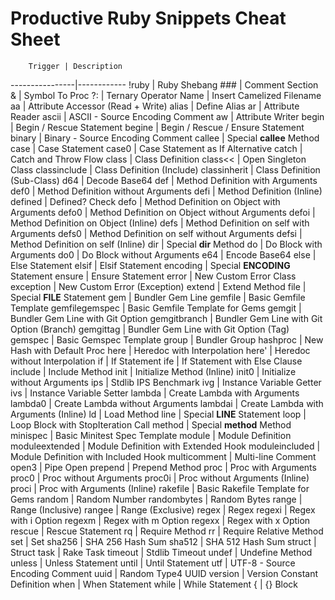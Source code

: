 # Productive Ruby Snippets Cheat Sheet

        Trigger | Description
----------------|------------
          !ruby | Ruby Shebang
            ### | Comment Section
              & | Symbol To Proc
             ?: | Ternary Operator
           Name | Insert Camelized Filename
             aa | Attribute Accessor (Read + Write)
          alias | Define Alias
             ar | Attribute Reader
          ascii | ASCII - Source Encoding Comment
             aw | Attribute Writer
          begin | Begin / Rescue Statement
         begine | Begin / Rescue / Ensure Statement
         binary | Binary - Source Encoding Comment
         callee | Special __callee__ Method
           case | Case Statement
          case0 | Case Statement as If Alternative
          catch | Catch and Throw Flow
          class | Class Definition
        class<< | Open Singleton Class
   classinclude | Class Definition (Include)
   classinherit | Class Definition (Sub-Class)
            d64 | Decode Base64
            def | Method Definition with Arguments
           def0 | Method Definition without Arguments
           defi | Method Definition (Inline)
        defined | Defined? Check
           defo | Method Definition on Object with Arguments
          defo0 | Method Definition on Object without Arguments
          defoi | Method Definition on Object (Inline)
           defs | Method Definition on self with Arguments
          defs0 | Method Definition on self without Arguments
          defsi | Method Definition on self (Inline)
            dir | Special __dir__ Method
             do | Do Block with Arguments
            do0 | Do Block without Arguments
            e64 | Encode Base64
           else | Else Statement
          elsif | Elsif Statement
       encoding | Special __ENCODING__ Statement
         ensure | Ensure Statement
          error | New Custom Error Class
      exception | New Custom Error (Exception)
         extend | Extend Method
           file | Special __FILE__ Statement
            gem | Bundler Gem Line
        gemfile | Basic Gemfile Template
 gemfilegemspec | Basic Gemfile Template for Gems
         gemgit | Bundler Gem Line with Git Option
   gemgitbranch | Bundler Gem Line with Git Option (Branch)
      gemgittag | Bundler Gem Line with Git Option (Tag)
        gemspec | Basic Gemspec Template
          group | Bundler Group
       hashproc | New Hash with Default Proc
           here | Heredoc with Interpolation
          here' | Heredoc without Interpolation
             if | If Statement
            ife | If Statement with Else Clause
        include | Include Method
           init | Initialize Method (Inline)
          init0 | Initialize without Arguments
            ips | Stdlib IPS Benchmark
            ivg | Instance Variable Getter
            ivs | Instance Variable Setter
         lambda | Create Lambda with Arguments
        lambda0 | Create Lambda without Arguments
        lambdai | Create Lambda with Arguments (Inline)
             ld | Load Method
           line | Special __LINE__ Statement
           loop | Loop Block with StopIteration Call
         method | Special __method__ Method
       minispec | Basic Minitest Spec Template
         module | Module Definition
 moduleextended | Module Definition with Extended Hook
 moduleincluded | Module Definition with Included Hook
   multicomment | Multi-line Comment
          open3 | Pipe Open
        prepend | Prepend Method
           proc | Proc with Arguments
          proc0 | Proc without Arguments
         proc0i | Proc without Arguments (Inline)
          proci | Proc with Arguments (Inline)
       rakefile | Basic Rakefile Template for Gems
         random | Random Number
    randombytes | Random Bytes
          range | Range (Inclusive)
         rangee | Range (Exclusive)
          regex | Regex
         regexi | Regex with i Option
         regexm | Regex with m Option
         regexx | Regex with x Option
         rescue | Rescue Statement
             rq | Require Method
             rr | Require Relative Method
            set | Set
         sha256 | SHA 256 Hash Sum
         sha512 | SHA 512 Hash Sum
         struct | Struct
           task | Rake Task
        timeout | Stdlib Timeout
          undef | Undefine Method
         unless | Unless Statement
          until | Until Statement
            utf | UTF-8 - Source Encoding Comment
           uuid | Random Type4 UUID
        version | Version Constant Definition
           when | When Statement
          while | While Statement
              { | {} Block
